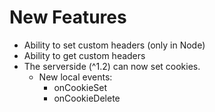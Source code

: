 # New Features

- Ability to set custom headers (only in Node)
- Ability to get custom headers
- The serverside (^1.2) can now set cookies.
  - New local events:
    - onCookieSet
    - onCookieDelete
